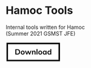 <h1>Hamoc Tools</h1>

<p>
  Internal tools written for Hamoc<br>
  (Summer 2021 GSMST JFE)
</p>

<a href="https://github.com/hershyz/hamoc-tools/releases/tag/release-v0.1"><img src="https://raw.githubusercontent.com/hershyz/hamoc-tools/main/button.png" width="145px"></a>
